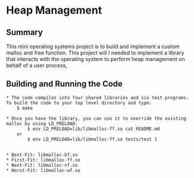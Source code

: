 # Heap Management 


## Summary

This mini operating systems project is to build and implement a custom malloc and free function. This project will I needed to implement a library that interacts with the operating system to perform heap management on behalf of a user process, 




## Building and Running the Code
	* The code compiles into four shared libraries and six test programs. To build the code to your top level directory and type:
		$ make

	* Once you have the library, you can use it to override the existing malloc by using LD_PRELOAD:
			$ env LD_PRELOAD=lib/libmalloc-ff.so cat README.md
		or
			$ env LD_PRELOAD=lib/libmalloc-ff.so tests/test 1


	* Best-Fit: libmalloc-bf.so
	* First-Fit: libmalloc-ff.so
	* Next-Fit: libmalloc-nf.so
	* Worst-Fit: libmalloc-wf.so

